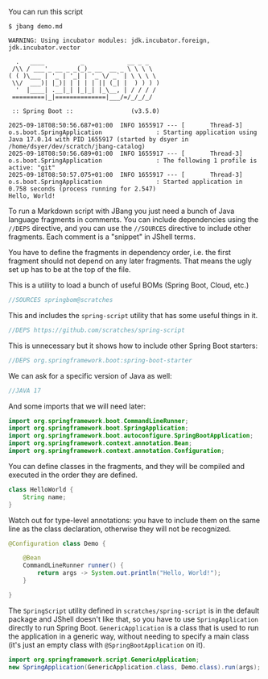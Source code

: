 You can run this script

```
$ jbang demo.md

WARNING: Using incubator modules: jdk.incubator.foreign, jdk.incubator.vector

  .   ____          _            __ _ _
 /\\ / ___'_ __ _ _(_)_ __  __ _ \ \ \ \
( ( )\___ | '_ | '_| | '_ \/ _` | \ \ \ \
 \\/  ___)| |_)| | | | | || (_| |  ) ) ) )
  '  |____| .__|_| |_|_| |_\__, | / / / /
 =========|_|==============|___/=/_/_/_/

 :: Spring Boot ::                (v3.5.0)

2025-09-18T08:50:56.687+01:00  INFO 1655917 --- [       Thread-3] o.s.boot.SpringApplication               : Starting application using Java 17.0.14 with PID 1655917 (started by dsyer in /home/dsyer/dev/scratch/jbang-catalog)
2025-09-18T08:50:56.689+01:00  INFO 1655917 --- [       Thread-3] o.s.boot.SpringApplication               : The following 1 profile is active: "git"
2025-09-18T08:50:57.075+01:00  INFO 1655917 --- [       Thread-3] o.s.boot.SpringApplication               : Started application in 0.758 seconds (process running for 2.547)
Hello, World!
```

To run a Markdown script with JBang you just need a bunch of Java language fragments in comments. You can include dependencies using the `//DEPS` directive, and you can use the `//SOURCES` directive to include other fragments. Each comment is a "snippet" in JShell terms.

You have to define the fragments in dependency order, i.e. the first fragment should not depend on any later fragments. That means the ugly set up has to be at the top of the file.

This is a utility to load a bunch of useful BOMs (Spring Boot, Cloud, etc.)

```java
//SOURCES springbom@scratches
```

This and includes the `spring-script` utility that has some useful things in it.
```java
//DEPS https://github.com/scratches/spring-script
```

This is unnecessary but it shows how to include other Spring Boot starters:

```java
//DEPS org.springframework.boot:spring-boot-starter
```

We can ask for a specific version of Java as well:

```java
//JAVA 17
```

And some imports that we will need later:

```java
import org.springframework.boot.CommandLineRunner;
import org.springframework.boot.SpringApplication;
import org.springframework.boot.autoconfigure.SpringBootApplication;
import org.springframework.context.annotation.Bean;
import org.springframework.context.annotation.Configuration;
```

You can define classes in the fragments, and they will be compiled and executed in the order they are defined.

```java
class HelloWorld {
	String name;
}
```

Watch out for type-level annotations: you have to include them on the same line as the class declaration, otherwise they will not be recognized.

```java
@Configuration class Demo {

	@Bean
	CommandLineRunner runner() {
		return args -> System.out.println("Hello, World!");
	}

}
```

The `SpringScript` utility defined in `scratches/spring-script` is in the default package and JShell doesn't like that, so you have to use `SpringApplication` directly to run Spring Boot. `GenericApplication` is a class that is used to run the application in a generic way, without needing to specify a main class (it's just an empty class with `@SpringBootApplication` on it).

```java
import org.springframework.script.GenericApplication;
new SpringApplication(GenericApplication.class, Demo.class).run(args);
```

